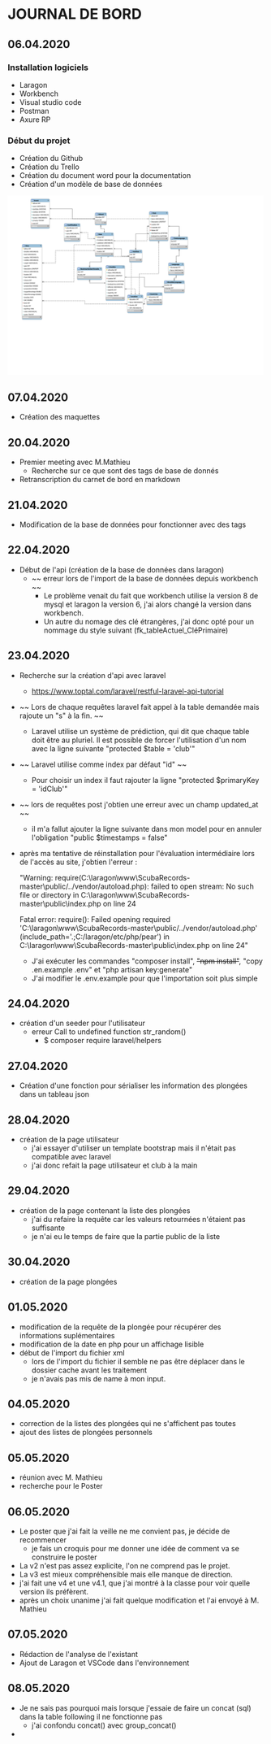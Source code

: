 # JOURNAL DE BORD

## 06.04.2020
### Installation logiciels
- Laragon
- Workbench
- Visual studio code
- Postman
- Axure RP
  
### Début du projet
- Création du Github
- Création du Trello 
- Création du document word pour la documentation
- Création d'un modèle de base de données

![database v1](/Documentation/Bdd/v1.SVG)

## 07.04.2020
- Création des maquettes

## 20.04.2020
- Premier meeting avec M.Mathieu
  - Recherche sur ce que sont des tags de base de donnés
- Retranscription du carnet de bord en markdown

## 21.04.2020
- Modification de la base de données pour fonctionner avec des tags

## 22.04.2020
- Début de l'api (création de la base de données dans laragon)
  - ~~ erreur lors de l'import de la base de données depuis workbench ~~
    - Le problème venait du fait que workbench utilise la version 8 de mysql et laragon la version 6, j'ai alors changé la version dans workbench.
    - Un autre du nomage des clé étrangères, j'ai donc opté pour un nommage du style suivant (fk_tableActuel_CléPrimaire)

## 23.04.2020
- Recherche sur la création d'api avec laravel
  - https://www.toptal.com/laravel/restful-laravel-api-tutorial 
- ~~ Lors de chaque requêtes laravel fait appel à la table demandée mais rajoute un "s" à la fin. ~~ 
  - Laravel utilise un système de prédiction, qui dit que chaque table doit être au pluriel. Il est possible de forcer l'utilisation d'un nom avec la ligne suivante "protected $table = 'club'"
- ~~ Laravel utilise comme index par défaut "id" ~~  
  - Pour choisir un index il faut rajouter la ligne "protected $primaryKey = 'idClub'"
- ~~ lors de requêtes post j'obtien une erreur avec un champ updated_at ~~ 
  - il m'a fallut ajouter la ligne suivante dans mon model pour en annuler l'obligation "public $timestamps = false" 
- après ma tentative de réinstallation pour l'évaluation intermédiaire lors de l'accès au site, j'obtien l'erreur : 
  
  "Warning: require(C:\laragon\www\ScubaRecords-master\public/../vendor/autoload.php): failed to open stream: No such file or directory in C:\laragon\www\ScubaRecords-master\public\index.php on line 24

  Fatal error: require(): Failed opening required 'C:\laragon\www\ScubaRecords-master\public/../vendor/autoload.php' (include_path='.;C:/laragon/etc/php/pear') in C:\laragon\www\ScubaRecords-master\public\index.php on line 24" 
  - J'ai exécuter les commandes "composer install", ~~"npm install"~~, "copy .en.example .env" et "php artisan key:generate"
  - J'ai modifier le .env.example pour que l'importation soit plus simple

## 24.04.2020
  - création d'un seeder pour l'utilisateur
    - erreur Call to undefined function str_random()
      - $ composer require laravel/helpers
  
## 27.04.2020
  - Création d'une fonction pour sérialiser les information des plongées dans un tableau json
## 28.04.2020
  - création de la page utilisateur
    - j'ai essayer d'utiliser un template bootstrap mais il n'était pas compatible avec laravel
    - j'ai donc refait la page utilisateur et club à la main
## 29.04.2020
  - création de la page contenant la liste des plongées
    - j'ai du refaire la requête car les valeurs retournées n'étaient pas suffisante
    - je n'ai eu le temps de faire que la partie public de la liste
## 30.04.2020
  - création de la page plongées

## 01.05.2020
  - modification de la requête de la plongée pour récupérer des informations suplémentaires
  - modification de la date en php pour un affichage lisible
  - début de l'import du fichier xml
    - lors de l'import du fichier il semble ne pas être déplacer dans le dossier cache avant les traitement
    - je n'avais pas mis de name à mon input.

## 04.05.2020
 - correction de la listes des plongées qui ne s'affichent pas toutes
 - ajout des listes de plongées personnels

## 05.05.2020
 - réunion avec M. Mathieu
 - recherche pour le Poster

## 06.05.2020
 - Le poster que j'ai fait la veille ne me convient pas, je décide de recommencer
   - je fais un croquis pour me donner une idée de comment va se construire le poster
 - La v2 n'est pas assez explicite, l'on ne comprend pas le projet.
 - La v3 est mieux compréhensible mais elle manque de direction.
 - j'ai fait une v4 et une v4.1, que j'ai montré à la classe pour voir quelle version ils préfèrent.
 - après un choix unanime j'ai fait quelque modification et l'ai envoyé à M. Mathieu
  
## 07.05.2020
 - Rédaction de l'analyse de l'existant
 - Ajout de Laragon et VSCode dans l'environnement

## 08.05.2020
 - Je ne sais pas pourquoi mais lorsque j'essaie de faire un concat (sql) dans la table following il ne fonctionne pas
   - j'ai confondu concat() avec group_concat()
 - 